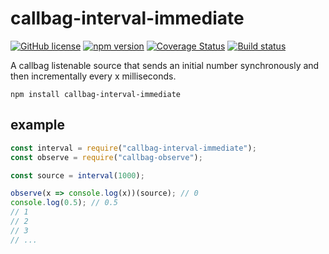 # callbag-interval-immediate

[![GitHub license](https://img.shields.io/badge/license-MIT-blue.svg)](https://github.com/reaktivo/callbag-interval-immediate/blob/master/LICENSE)
[![npm version](https://img.shields.io/npm/v/callbag-interval-immediate.svg?style=flat)](https://www.npmjs.com/package/callbag-interval-immediate)
[![Coverage Status](https://img.shields.io/codecov/c/github/reaktivo/callbag-interval-immediate.svg)](https://codecov.io/gh/reaktivo/callbag-interval-immediate)
[![Build status](https://github.com/reaktivo/callbag-interval-immediate/actions/workflows/main.yml/badge.svg)](https://github.com/reaktivo/callbag-interval-immediate/actions/workflows/main.yml)


A callbag listenable source that sends an initial number synchronously and then incrementally every x milliseconds.

`npm install callbag-interval-immediate`

## example

```js
const interval = require("callbag-interval-immediate");
const observe = require("callbag-observe");

const source = interval(1000);

observe(x => console.log(x))(source); // 0
console.log(0.5); // 0.5
// 1
// 2
// 3
// ...
```

